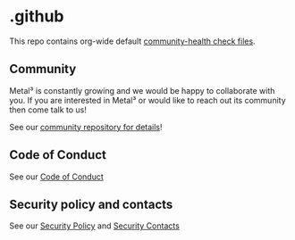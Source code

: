 # .github

This repo contains org-wide default
[community-health check files](https://docs.github.com/en/github/building-a-strong-community/creating-a-default-community-health-file#supported-file-types).

## Community

Metal³ is constantly growing and we would be happy to collaborate with you.
If you are interested in Metal³ or would like to reach out its community then
come talk to us!

See our [community repository for details](https://github.com/metal3-io/community/)!

## Code of Conduct

See our [Code of Conduct](https://github.com/metal3-io/community/blob/main/CODE_OF_CONDUCT.md)

## Security policy and contacts

See our [Security Policy](./SECURITY.md) and [Security Contacts](./SECURITY_CONTACTS)
